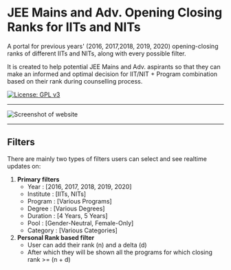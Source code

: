 # JEE Mains and Adv. Opening Closing Ranks for IITs and NITs

A portal for previous years' (2016, 2017,2018, 2019, 2020) opening-closing ranks of different IITs and NITs, along with every possible filter.

It is created to help potential JEE Mains and Adv. aspirants so that they can make an informed and optimal decision for IIT/NIT + Program combination based on their rank during counselling process.

[![License: GPL v3](https://img.shields.io/badge/License-GPLv3-blue.svg)](LICENSE)

---

![Screenshot of website](https://github.com/nisarg73/jee-dashboard-dockerized/blob/master/frontend/public/meta.png?raw=true)

---

## Filters

There are mainly two types of filters users can select and see realtime updates on:

1. **Primary filters**
   - Year : [2016, 2017, 2018, 2019, 2020]
   - Institute : [IITs, NITs]
   - Program : [Various Programs]
   - Degree : [Various Degrees]
   - Duration : [4 Years, 5 Years]
   - Pool : [Gender-Neutral, Female-Only]
   - Category : [Various Categories]
2. **Personal Rank based filter**
   - User can add their rank (n) and a delta (d)
   - After which they will be shown all the programs for which closing rank >= (n + d)
